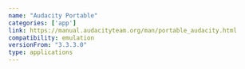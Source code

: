 ```yaml
---
name: "Audacity Portable"
categories: ['app']
link: https://manual.audacityteam.org/man/portable_audacity.html
compatibility: emulation
versionFrom: "3.3.3.0"
type: applications
---
```


